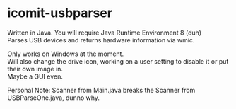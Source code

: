 # icomit-usbparser

Written in Java. You will require Java Runtime Environment 8 (duh) <br>
Parses USB devices and returns hardware information via wmic. <br>

Only works on Windows at the moment. <br>
Will also change the drive icon, working on a user setting to disable it or put their own image in. <br>
Maybe a GUI even. <br>

Personal Note: Scanner from Main.java breaks the Scanner from USBParseOne.java, dunno why. <br>

